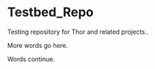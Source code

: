 # Testbed_Repo
Testing repository for Thor and related projects.. 

More words go here. 

Words continue. 

